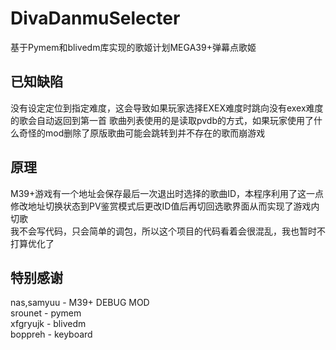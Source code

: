 # DivaDanmuSelecter
基于Pymem和blivedm库实现的歌姬计划MEGA39+弹幕点歌姬

## 已知缺陷
没有设定定位到指定难度，这会导致如果玩家选择EXEX难度时跳向没有exex难度的歌会自动返回到第一首
歌曲列表使用的是读取pvdb的方式，如果玩家使用了什么奇怪的mod删除了原版歌曲可能会跳转到并不存在的歌而崩游戏

## 原理
M39+游戏有一个地址会保存最后一次退出时选择的歌曲ID，本程序利用了这一点修改地址切换状态到PV鉴赏模式后更改ID值后再切回选歌界面从而实现了游戏内切歌  
我不会写代码，只会简单的调包，所以这个项目的代码看着会很混乱，我也暂时不打算优化了  

## 特别感谢
nas,samyuu - M39+ DEBUG MOD  
srounet - pymem  
xfgryujk - blivedm  
boppreh  - keyboard  
